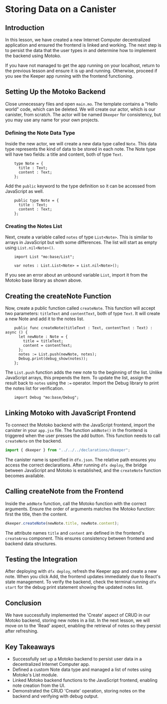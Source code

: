 # Storing Data on a Canister

## Introduction

In this lesson, we have created a new Internet Computer decentralized application and ensured the frontend is linked and working. The next step is to persist the data that the user types in and determine how to implement the backend using Motoko.

If you have not managed to get the app running on your localhost, return to the previous lesson and ensure it is up and running. Otherwise, proceed if you see the Keeper app running with the frontend functioning.

## Setting Up the Motoko Backend

Close unnecessary files and open `main.mo`. The template contains a "Hello world" code, which can be deleted. We will create our actor, which is our canister, from scratch. The actor will be named `Dkeeper` for consistency, but you may use any name for your own projects.

### Defining the Note Data Type

Inside the new actor, we will create a new data type called `Note`. This data type represents the kind of data to be stored in each note. The Note type will have two fields: a title and content, both of type `Text`.

```mo
    type Note = {
      title : Text;
      content : Text;
    };
```

Add the `public` keyword to the type definition so it can be accessed from JavaScript as well.

```mo
    public type Note = {
      title : Text;
      content : Text;
    };
```

### Creating the Notes List

Next, create a variable called `notes` of type `List<Note>`. This is similar to arrays in JavaScript but with some differences. The list will start as empty using `List.nil<Note>()`.

```mo
    import List "mo:base/List";

    var notes : List.List<Note> = List.nil<Note>();
```

If you see an error about an unbound variable `List`, import it from the Motoko base library as shown above.

## Creating the createNote Function

Now, create a public function called `createNote`. This function will accept two parameters: `titleText` and `contentText`, both of type `Text`. It will create a new Note and add it to the notes list.

```mo
    public func createNote(titleText : Text, contentText : Text) : async () {
      let newNote : Note = {
        title = titleText;
        content = contentText;
      };
      notes := List.push(newNote, notes);
      Debug.print(debug_show(notes));
    };
```

The `List.push` function adds the new note to the beginning of the list. Unlike JavaScript arrays, this prepends the item. To update the list, assign the result back to `notes` using the `:=` operator. Import the Debug library to print the notes list for verification.

```mo
    import Debug "mo:base/Debug";
```

## Linking Motoko with JavaScript Frontend

To connect the Motoko backend with the JavaScript frontend, import the canister in your `app.jsx` file. The function `addNote()` in the frontend is triggered when the user presses the add button. This function needs to call `createNote` on the backend.

```js
import { dkeeper } from "../../../declarations/dkeeper";
```

The canister name is specified in `dfx.json`. The relative path ensures you access the correct declarations. After running `dfx deploy`, the bridge between JavaScript and Motoko is established, and the `createNote` function becomes available.

## Calling createNote from the Frontend

Inside the `addNote` function, call the Motoko function with the correct arguments. Ensure the order of arguments matches the Motoko function: first the title, then the content.

```js
dkeeper.createNote(newNote.title, newNote.content);
```

The attribute names `title` and `content` are defined in the frontend's `createArea` component. This ensures consistency between frontend and backend data structures.

## Testing the Integration

After deploying with `dfx deploy`, refresh the Keeper app and create a new note. When you click Add, the frontend updates immediately due to React's state management. To verify the backend, check the terminal running `dfx start` for the debug print statement showing the updated notes list.

## Conclusion

We have successfully implemented the 'Create' aspect of CRUD in our Motoko backend, storing new notes in a list. In the next lesson, we will move on to the 'Read' aspect, enabling the retrieval of notes so they persist after refreshing.

## Key Takeaways

- Successfully set up a Motoko backend to persist user data in a decentralized Internet Computer app.
- Defined a custom Note data type and managed a list of notes using Motoko's List module.
- Linked Motoko backend functions to the JavaScript frontend, enabling note creation from the UI.
- Demonstrated the CRUD 'Create' operation, storing notes on the backend and verifying with debug output.
